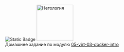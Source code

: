 ![Static Badge](https://img.shields.io/badge/tehnolog_w-homeworks-orange)
<img src="https://netology.ru/_next/static/media/logo-black-text.6a91d6f1.svg" alt="Нетология"  style="width: 120px"> 
<br>
Домашнее задание по модулю [05-virt-03-docker-intro](https://github.com/tehnologw/netology/blob/main/05-virt-03-docker-intro.md)
<br>
